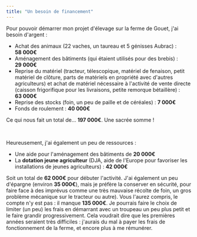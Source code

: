 ```yaml
---
title: "Un besoin de financement"
---
```


Pour pouvoir démarrer mon projet d'élevage sur la ferme de Gouet, j'ai besoin
d'argent :

- Achat des animaux (22 vaches, un taureau et 5 génisses Aubrac) : **58 000€**
- Aménagement des bâtiments (qui étaient utilisés pour des brebis) : **29 000€**
- Reprise du matériel (tracteur, télescopique, matériel de fenaison, petit
  matériel de clôture, parts de matériels en propriété avec d'autres
  agriculteurs) et achat de matériel nécessaire à l'activité de vente directe
  (caisson frigorifique pour les livraisons, petite remorque bétaillère) :
  **63 000€**
- Reprise des stocks (foin, un peu de paille et de céréales) : **7 000€**
- Fonds de roulement : **40 000€**

Ce qui nous fait un total de… **197 000€**. Une sacrée somme !

<br />

Heureusement, j'ai également un peu de ressources :

- Une aide pour l'aménagement des bâtiments de **20 000€**
- La **dotation jeune agriculteur** (DJA, aide de l'Europe pour favoriser les
  installations de jeunes agriculteurs) : **42 000€**

Soit un total de **62 000€** pour débuter l'activité. J'ai également un peu
d'épargne (environ **35 000€**), mais je préfère la conserver en sécurité, pour
faire face à des imprévus comme une très mauvaise récolte de foin, un gros
problème mécanique sur le tracteur ou autre). Vous l'aurez compris, le compte
n'y est pas : il manque **135 000€**. Je pourrais faire le choix de limiter (un
peu) les frais en démarrant avec un troupeau un peu plus petit et le faire
grandir progressivement. Cela voudrait dire que les premières années seraient
très difficiles : j'aurais du mal à payer les frais de fonctionnement de la
ferme, et encore plus à me rémunérer.
